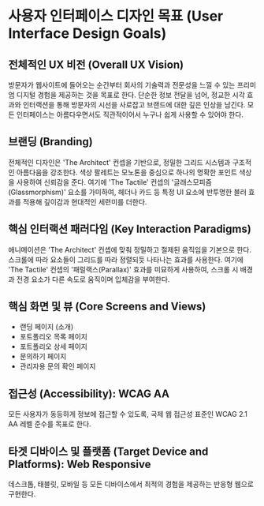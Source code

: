 # 사용자 인터페이스 디자인 목표 (User Interface Design Goals)

## 전체적인 UX 비전 (Overall UX Vision)
방문자가 웹사이트에 들어오는 순간부터 회사의 기술력과 전문성을 느낄 수 있는 프리미엄 디지털 경험을 제공하는 것을 목표로 한다. 단순한 정보 전달을 넘어, 정교한 시각 효과와 인터랙션을 통해 방문자의 시선을 사로잡고 브랜드에 대한 깊은 인상을 남긴다. 모든 인터페이스는 아름다우면서도 직관적이어서 누구나 쉽게 사용할 수 있어야 한다.

## 브랜딩 (Branding)
전체적인 디자인은 'The Architect' 컨셉을 기반으로, 정밀한 그리드 시스템과 구조적인 아름다움을 강조한다. 색상 팔레트는 모노톤을 중심으로 하나의 명확한 포인트 색상을 사용하여 신뢰감을 준다. 여기에 'The Tactile' 컨셉의 '글래스모피즘(Glassmorphism)' 요소를 가미하여, 헤더나 카드 등 특정 UI 요소에 반투명한 블러 효과를 적용해 깊이감과 현대적인 세련미를 더한다.

## 핵심 인터랙션 패러다임 (Key Interaction Paradigms)
애니메이션은 'The Architect' 컨셉에 맞춰 정밀하고 절제된 움직임을 기본으로 한다. 스크롤에 따라 요소들이 그리드를 따라 정렬되듯 나타나는 효과를 사용한다. 여기에 'The Tactile' 컨셉의 '패럴랙스(Parallax)' 효과를 미묘하게 사용하여, 스크롤 시 배경과 전경 요소가 다른 속도로 움직이며 입체감을 부여한다.

## 핵심 화면 및 뷰 (Core Screens and Views)
* 랜딩 페이지 (소개)
* 포트폴리오 목록 페이지
* 포트폴리오 상세 페이지
* 문의하기 페이지
* 관리자용 문의 확인 페이지

## 접근성 (Accessibility): WCAG AA
모든 사용자가 동등하게 정보에 접근할 수 있도록, 국제 웹 접근성 표준인 WCAG 2.1 AA 레벨 준수를 목표로 한다.

## 타겟 디바이스 및 플랫폼 (Target Device and Platforms): Web Responsive
데스크톱, 태블릿, 모바일 등 모든 디바이스에서 최적의 경험을 제공하는 반응형 웹으로 구현한다. 